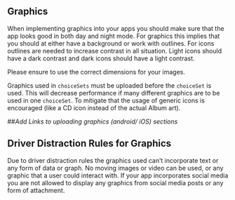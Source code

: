 ## Graphics

When implementing graphics into your apps you should make sure that the app looks good in both day and night mode. For graphics this implies that you should at either have a background or work with outlines. For icons outlines are needed to increase contrast in all situation. Light icons should have a dark contrast and dark icons should have a light contrast.

Please ensure to use the correct dimensions for your images.

Graphics used in `choiceSets` must be uploaded before the `choiceSet` is used. This will decrease performance if many different graphics are to be used in one `choiceSet`. To mitigate that the usage of generic icons is encouraged (like a CD icon instead of the actual Album art).

##*Add Links to uploading graphics (android/ iOS) sections*

## Driver Distraction Rules for Graphics

Due to driver distraction rules the graphics used can’t incorporate text or any form of data or graph. No moving images or video can be used, or any graphic that a user could interact with. If your app incorporates social media you are not allowed to display any graphics from social media posts or any form of attachment.
